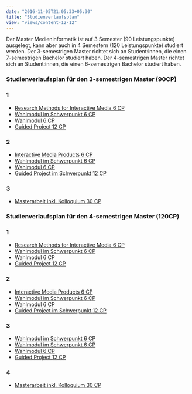 ```yaml
---
date: "2016-11-05T21:05:33+05:30"
title: "Studienverlaufsplan"
view: "views/content-12-12"
---
```


 Der Master Medieninformatik ist auf 3 Semester (90 Leistungspunkte) ausgelegt, kann aber auch in 4 Semestern (120 Leistungspunkte) studiert werden. Der 3-semestrigen Master richtet sich an Student:innen, die einen 7-semestrigen Bachelor studiert haben. Der 4-semestrigen Master richtet sich an Student:innen, die einen 6-semestrigen Bachelor studiert haben.

<!--more-->

<h3 class="has-extra-head-space">Studienverlaufsplan für den 3-semestrigen Master (90CP)</h3>


<div class="module-block-overview has-extra-foot-space">
  <div class="module-block">
    <h3 class="fachsemester">1</h3>
    <ul class="module-block-list">
      <li class="pflicht"> <a
          href="https://www.medieninformatik.th-koeln.de/mi-5.0/medieninformatik-master/modulbeschreibungen-mpo5/MA_All_Research-Methods-for-Interactive-Media/">
          Research Methods for Interactive Media <span class="module-cps">6&nbsp;CP</span> </a> </li>
      <li class="schwerpunkt"> <a
          href="https://www.medieninformatik.th-koeln.de/mi-5.0/medieninformatik-master/modulbeschreibungen-mpo5/MA_All_WAMO-SP/"> Wahlmodul im
          Schwerpunkt <span class="module-cps">6&nbsp;CP</span> </a> </li>
      <li class="wahl"> <a href="https://www.medieninformatik.th-koeln.de/mi-5.0/medieninformatik-master/modulbeschreibungen-mpo5/MA_All_WAMO/">
          Wahlmodul <span class="module-cps">6&nbsp;CP</span> </a> </li>
      <li class="wahl"> <a
          href="https://www.medieninformatik.th-koeln.de/mi-5.0/medieninformatik-master/modulbeschreibungen-mpo5/MA_All_Guided-Project/"> Guided
          Project <span class="module-cps">12&nbsp;CP</span> </a> </li>
    </ul>
  </div>
  <div class="module-block">
    <h3 class="fachsemester">2</h3>
    <ul class="module-block-list">
      <li class="pflicht"> <a
          href="https://www.medieninformatik.th-koeln.de/mi-5.0/medieninformatik-master/modulbeschreibungen-mpo5/MA_All_Interactive-Media-Products/">
          Interactive Media Products <span class="module-cps">6&nbsp;CP</span> </a> </li>
      <li class="schwerpunkt"> <a
          href="https://www.medieninformatik.th-koeln.de/mi-5.0/medieninformatik-master/modulbeschreibungen-mpo5/MA_All_WAMO-SP/"> Wahlmodul im
          Schwerpunkt <span class="module-cps">6&nbsp;CP</span> </a> </li>
      <li class="wahl"> <a href="https://www.medieninformatik.th-koeln.de/mi-5.0/medieninformatik-master/modulbeschreibungen-mpo5/MA_All_WAMO/">
          Wahlmodul <span class="module-cps">6&nbsp;CP</span> </a> </li>
      <li class="schwerpunkt"> <a
          href="https://www.medieninformatik.th-koeln.de/mi-5.0/medieninformatik-master/modulbeschreibungen-mpo5/MA_All_Guided-Project-SP/">
          Guided Project im Schwerpunkt <span class="module-cps">12&nbsp;CP</span> </a> </li>
    </ul>
  </div>
  <div class="module-block">
    <h3 class="fachsemester">3</h3>
    <ul class="module-block-list">
      <li class="abschluss"> <a
          href="https://www.medieninformatik.th-koeln.de/mi-5.0/medieninformatik-master/modulbeschreibungen-mpo5/MA_All_Masterarbeit/">
          Masterarbeit inkl. Kolloquium <span class="module-cps">30&nbsp;CP</span> </a> </li>
    </ul>
  </div>
</div>

<h3 class="has-extra-head-space">Studienverlaufsplan für den 4-semestrigen Master (120CP)</h3>

<div class="module-block-overview">
  <div class="module-block">
    <h3 class="fachsemester">1</h3>
    <ul class="module-block-list">
      <li class="pflicht"> <a
          href="https://www.medieninformatik.th-koeln.de/mi-5.0/medieninformatik-master/modulbeschreibungen-mpo5/MA_All_Research-Methods-for-Interactive-Media/">
          Research Methods for Interactive Media <span class="module-cps">6&nbsp;CP</span> </a> </li>
      <li class="schwerpunkt"> <a
          href="https://www.medieninformatik.th-koeln.de/mi-5.0/medieninformatik-master/modulbeschreibungen-mpo5/MA_All_WAMO-SP/"> Wahlmodul im
          Schwerpunkt <span class="module-cps">6&nbsp;CP</span> </a> </li>
      <li class="wahl"> <a href="https://www.medieninformatik.th-koeln.de/mi-5.0/medieninformatik-master/modulbeschreibungen-mpo5/MA_All_WAMO/">
          Wahlmodul <span class="module-cps">6&nbsp;CP</span> </a> </li>
      <li class="wahl"> <a
          href="https://www.medieninformatik.th-koeln.de/mi-5.0/medieninformatik-master/modulbeschreibungen-mpo5/MA_All_Guided-Project/"> Guided
          Project <span class="module-cps">12&nbsp;CP</span> </a> </li>
    </ul>
  </div>
  <div class="module-block">
    <h3 class="fachsemester">2</h3>
    <ul class="module-block-list">
      <li class="pflicht"> <a
          href="https://www.medieninformatik.th-koeln.de/mi-5.0/medieninformatik-master/modulbeschreibungen-mpo5/MA_All_Interactive-Media-Products/">
          Interactive Media Products <span class="module-cps">6&nbsp;CP</span> </a> </li>
      <li class="schwerpunkt"> <a
          href="https://www.medieninformatik.th-koeln.de/mi-5.0/medieninformatik-master/modulbeschreibungen-mpo5/MA_All_WAMO-SP/"> Wahlmodul im
          Schwerpunkt <span class="module-cps">6&nbsp;CP</span> </a> </li>
      <li class="wahl"> <a href="https://www.medieninformatik.th-koeln.de/mi-5.0/medieninformatik-master/modulbeschreibungen-mpo5/MA_All_WAMO/">
          Wahlmodul <span class="module-cps">6&nbsp;CP</span> </a> </li>
      <li class="schwerpunkt"> <a
          href="https://www.medieninformatik.th-koeln.de/mi-5.0/medieninformatik-master/modulbeschreibungen-mpo5/MA_All_Guided-Project-SP/">
          Guided Project im Schwerpunkt <span class="module-cps">12&nbsp;CP</span> </a> </li>
    </ul>
  </div>
  <div class="module-block">
    <h3 class="fachsemester">3</h3>
    <ul class="module-block-list">
      <li class="schwerpunkt"> <a
          href="https://www.medieninformatik.th-koeln.de/mi-5.0/medieninformatik-master/modulbeschreibungen-mpo5/MA_All_WAMO-SP/"> Wahlmodul im
          Schwerpunkt <span class="module-cps">6&nbsp;CP</span> </a> </li>
      <li class="schwerpunkt"> <a
          href="https://www.medieninformatik.th-koeln.de/mi-5.0/medieninformatik-master/modulbeschreibungen-mpo5/MA_All_WAMO-SP/"> Wahlmodul im
          Schwerpunkt <span class="module-cps">6&nbsp;CP</span> </a> </li>
      <li class="wahl"> <a href="https://www.medieninformatik.th-koeln.de/mi-5.0/medieninformatik-master/modulbeschreibungen-mpo5/MA_All_WAMO/">
          Wahlmodul <span class="module-cps">6&nbsp;CP</span> </a> </li>
      <li class="wahl"> <a
          href="https://www.medieninformatik.th-koeln.de/mi-5.0/medieninformatik-master/modulbeschreibungen-mpo5/MA_All_Guided-Project/"> Guided
          Project <span class="module-cps">12&nbsp;CP</span> </a> </li>
    </ul>
  </div>
  <div class="module-block">
    <h3 class="fachsemester">4</h3>
    <ul class="module-block-list">
      <li class="abschluss"> <a
          href="https://www.medieninformatik.th-koeln.de/mi-5.0/medieninformatik-master/modulbeschreibungen-mpo5/MA_All_Masterarbeit/">
          Masterarbeit inkl. Kolloquium <span class="module-cps">30&nbsp;CP</span> </a> </li>
    </ul>
  </div>
</div>